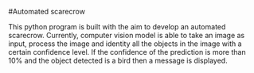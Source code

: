 #Automated scarecrow

This python program is built with the aim to develop an automated scarecrow. 
Currently, computer vision model is able to take an image as input, process the image and identity all the objects in the image with a certain confidence level. 
If the confidence of the prediction is more than 10% and the object detected is a bird then a message is displayed. 


